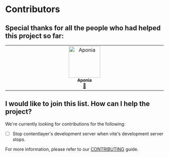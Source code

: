# Contributors

## Special thanks for all the people who had helped this project so far:

<!-- ALL-CONTRIBUTORS-LIST:START - Do not remove or modify this section -->
<!-- prettier-ignore-start -->
<!-- markdownlint-disable -->
<table>
  <tbody>
    <tr>
      <td align="center" valign="top" width="14.28%"><a href="https://github.com/ap0nia"><img src="https://avatars.githubusercontent.com/u/66761366?v=4?s=100" width="100px;" alt="Aponia"/><br /><sub><b>Aponia</b></sub></a><br /><a href="#maintenance-ap0nia" title="Maintenance">🚧</a></td>
    </tr>
  </tbody>
</table>

<!-- markdownlint-restore -->
<!-- prettier-ignore-end -->

<!-- ALL-CONTRIBUTORS-LIST:END -->

## I would like to join this list. How can I help the project?

We're currently looking for contributions for the following:

- [ ] Stop contentlayer's development server when vite's development server stops.

For more information, please refer to our [CONTRIBUTING](CONTRIBUTING.md) guide.
